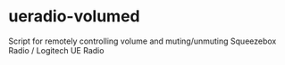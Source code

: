 # ueradio-volumed
Script for remotely controlling volume and muting/unmuting Squeezebox Radio / Logitech UE Radio
